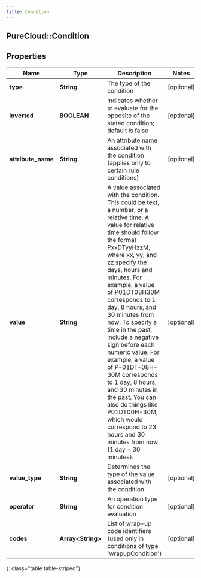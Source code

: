```yaml
---
title: Condition
---
```

## PureCloud::Condition

## Properties

|Name | Type | Description | Notes|
|------------ | ------------- | ------------- | -------------|
| **type** | **String** | The type of the condition | [optional] |
| **inverted** | **BOOLEAN** | Indicates whether to evaluate for the opposite of the stated condition; default is false | [optional] |
| **attribute_name** | **String** | An attribute name associated with the condition (applies only to certain rule conditions) | [optional] |
| **value** | **String** | A value associated with the condition. This could be text, a number, or a relative time. A value for relative time should follow the format PxxDTyyHzzM, where xx, yy, and zz specify the days, hours and minutes. For example, a value of P01DT08H30M corresponds to 1 day, 8 hours, and 30 minutes from now. To specify a time in the past, include a negative sign before each numeric value. For example, a value of P-01DT-08H-30M corresponds to 1 day, 8 hours, and 30 minutes in the past. You can also do things like P01DT00H-30M, which would correspond to 23 hours and 30 minutes from now (1 day - 30 minutes). | [optional] |
| **value_type** | **String** | Determines the type of the value associated with the condition | [optional] |
| **operator** | **String** | An operation type for condition evaluation | [optional] |
| **codes** | **Array&lt;String&gt;** | List of wrap-up code identifiers (used only in conditions of type &#39;wrapupCondition&#39;) | [optional] |
{: class="table table-striped"}


